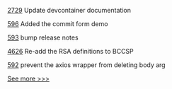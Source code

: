 
[2729](https://github.com/hyperledger/aries-cloudagent-python/pull/2729) Update devcontainer documentation

[596](https://github.com/hyperledger/cello/pull/596) Added the commit form demo

[593](https://github.com/hyperledger-labs/fabric-operations-console/pull/593) bump release notes

[4626](https://github.com/hyperledger/fabric/pull/4626) Re-add the RSA definitions to BCCSP

[592](https://github.com/hyperledger-labs/fabric-operations-console/pull/592) prevent the axios wrapper from deleting body arg


[See more >>>](https://start-here.hyperledger.org/pull-requests)
